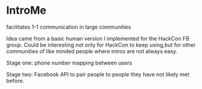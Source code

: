 IntroMe
=======

facilitates 1-1 communication in large communities

Idea came from a basic human version  I implemented for the HackCon FB group. Could be interesting not only for HackCon to keep using,but for other communities of like minded people where intros are not always easy.

Stage one: phone number mapping between users

Stage two: Facebook API to pair people to people they have not likely met before.

